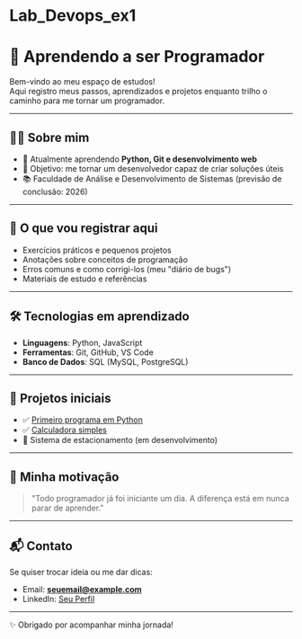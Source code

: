# Lab_Devops_ex1
# 🚀 Aprendendo a ser Programador

Bem-vindo ao meu espaço de estudos!  
Aqui registro meus passos, aprendizados e projetos enquanto trilho o caminho para me tornar um programador.  

---

## 👨‍💻 Sobre mim
- 🌱 Atualmente aprendendo **Python, Git e desenvolvimento web**  
- 🎯 Objetivo: me tornar um desenvolvedor capaz de criar soluções úteis  
- 📚 Faculdade de Análise e Desenvolvimento de Sistemas (previsão de conclusão: 2026)  

---

## 📌 O que vou registrar aqui
- Exercícios práticos e pequenos projetos  
- Anotações sobre conceitos de programação  
- Erros comuns e como corrigi-los (meu "diário de bugs")  
- Materiais de estudo e referências  

---

## 🛠️ Tecnologias em aprendizado
- **Linguagens**: Python, JavaScript  
- **Ferramentas**: Git, GitHub, VS Code  
- **Banco de Dados**: SQL (MySQL, PostgreSQL)  

---

## 📂 Projetos iniciais
- ✅ [Primeiro programa em Python](./projetos/hello-world.py)  
- ✅ [Calculadora simples](./projetos/calculadora.py)  
- 🚧 Sistema de estacionamento (em desenvolvimento)  

---

## 🌟 Minha motivação
> "Todo programador já foi iniciante um dia. A diferença está em nunca parar de aprender."

---

## 📬 Contato
Se quiser trocar ideia ou me dar dicas:
- Email: **seuemail@example.com**
- LinkedIn: [Seu Perfil](https://www.linkedin.com/in/seu-perfil)

---
✨ Obrigado por acompanhar minha jornada!

